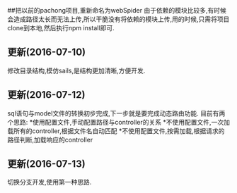 ##把以前的pachong项目,重新命名为webSpider
由于依赖的模块比较多,有时候会造成路径太长而无法上传,所以干脆没有将依赖的模块上传,用的时候,只需将项目clone到本地,然后执行npm install即可.
## 更新(2016-07-10)
修改目录结构,模仿sails,是结构更加清晰,方便开发.
## 更新(2016-07-12)
sql语句与model文件的转换初步完成,下一步就是要完成动态路由功能.
目前有两个思路:
*使用配置文件,手动配置路径与controller的关系
*不使用配置文件,一次加载所有的controller,根据文件名自动匹配
*不使用配置文件,按需加载,根据请求的路径判断,加载响应的controller
## 更新(2016-07-13)
切换分支开发,使用第一种思路.